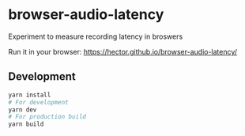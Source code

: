 # browser-audio-latency
Experiment to measure recording latency in broswers

Run it in your browser: https://hector.github.io/browser-audio-latency/

## Development
```bash
yarn install
# For development
yarn dev
# For production build
yarn build
```
